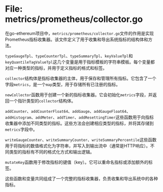 # File: metrics/prometheus/collector.go

在go-ethereum项目中，`metrics/prometheus/collector.go`文件的作用是实现Prometheus指标收集器。该文件定义了用于收集和导出系统指标的结构体和方法。

`typeGaugeTpl`、`typeCounterTpl`、`typeSummaryTpl`、`keyValueTpl`和`keyQuantileTagValueTpl`这几个变量是用于指标模板的字符串模板。每个变量都对应一种类型的指标，并用于定义指标的格式和标签。

`collector`结构体是指标收集器的主体，用于保存和管理所有指标。它包含了一个字段`metrics`，是一个`map`类型，用于存储所有已注册的指标。

`newCollector`函数用于创建一个新的指标收集器。它会初始化`metrics`字段，并返回一个指针类型的`collector`结构体。

`addCounter`、`addCounterFloat64`、`addGauge`、`addGaugeFloat64`、`addHistogram`、`addMeter`、`addTimer`、`addResettingTimer`这些函数用于向指标收集器中添加不同类型的指标。这些方法会创建相应类型的指标，并将其存储到`metrics`字段中。

`writeGaugeCounter`、`writeSummaryCounter`、`writeSummaryPercentile`这些函数用于将指标的数值格式化为字符串，并写入到输出流中（通常是HTTP响应）。不同类型的指标有不同的格式化方式和输出逻辑。

`mutateKey`函数用于修改指标的键值（key）。它可以重命名指标或添加额外的标签。

这些函数和变量共同组成了一个完整的指标收集器，负责收集和导出系统中的各种指标。

